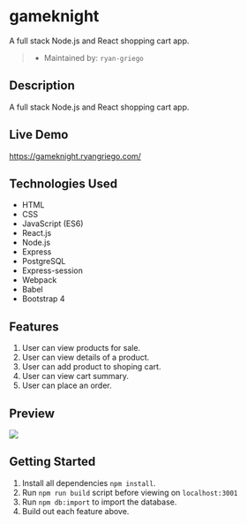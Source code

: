 # gameknight
A full stack Node.js and React shopping cart app.
> - Maintained by: `ryan-griego`




## Description
A full stack Node.js and React shopping cart app.

## Live Demo
https://gameknight.ryangriego.com/

## Technologies Used
  - HTML
  - CSS
  - JavaScript (ES6)
  - React.js
  - Node.js
  - Express
  - PostgreSQL
  - Express-session
  - Webpack
  - Babel
  - Bootstrap 4

  ## Features
 1. User can view products for sale.
 1. User can view details of a product.
 1. User can add product to shoping cart.
 1. User can view cart summary.
 1. User can place an order.

 ## Preview
 <img src="server/public/images/gameknight-animation.gif">

## Getting Started
1. Install all dependencies `npm install`.
1. Run `npm run build` script before viewing on `localhost:3001`
1. Run `npm db:import` to import the database.
1. Build out each feature above.
